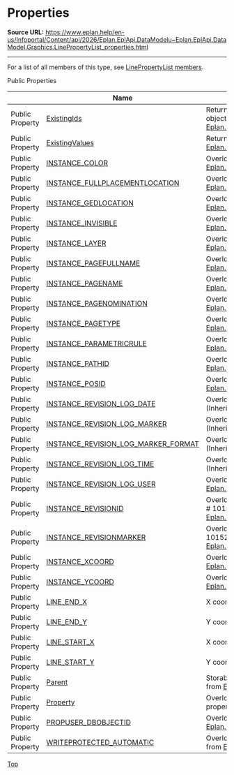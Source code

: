 # Properties

**Source URL:** https://www.eplan.help/en-us/Infoportal/Content/api/2026/Eplan.EplApi.DataModelu~Eplan.EplApi.DataModel.Graphics.LinePropertyList_properties.html

---

For a list of all members of this type, see [LinePropertyList members](Eplan.EplApi.DataModelu~Eplan.EplApi.DataModel.Graphics.LinePropertyList_members.html).

Public Properties

|  | Name | Description |
| --- | --- | --- |
| Public Property | [ExistingIds](Eplan.EplApi.DataModelu~Eplan.EplApi.DataModel.UniversalPropertyList~ExistingIds.html) | Returns array of property ids. Returns array of AnyPropertyId objects. (Inherited from [Eplan.EplApi.DataModel.UniversalPropertyList](Eplan.EplApi.DataModelu~Eplan.EplApi.DataModel.UniversalPropertyList.html)) |
| Public Property | [ExistingValues](Eplan.EplApi.DataModelu~Eplan.EplApi.DataModel.UniversalPropertyList~ExistingValues.html) | Returns array of PropertyValue objects. (Inherited from [Eplan.EplApi.DataModel.UniversalPropertyList](Eplan.EplApi.DataModelu~Eplan.EplApi.DataModel.UniversalPropertyList.html)) |
| Public Property | [INSTANCE\_COLOR](Eplan.EplApi.DataModelu~Eplan.EplApi.DataModel.Graphics.GraphicalPlacementPropertyList~INSTANCE_COLOR().html) | Overloaded. Color # 19010. (Inherited from [Eplan.EplApi.DataModel.Graphics.GraphicalPlacementPropertyList](Eplan.EplApi.DataModelu~Eplan.EplApi.DataModel.Graphics.GraphicalPlacementPropertyList.html)) |
| Public Property | [INSTANCE\_FULLPLACEMENTLOCATION](topic709.html) | Overloaded. Placement # 19007. (Inherited from [Eplan.EplApi.DataModel.Graphics.GraphicalPlacementPropertyList](Eplan.EplApi.DataModelu~Eplan.EplApi.DataModel.Graphics.GraphicalPlacementPropertyList.html)) |
| Public Property | [INSTANCE\_GEDLOCATION](Eplan.EplApi.DataModelu~Eplan.EplApi.DataModel.Graphics.GraphicalPlacementPropertyList~INSTANCE_GEDLOCATION().html) | Overloaded. Graphical placement # 19103. (Inherited from [Eplan.EplApi.DataModel.Graphics.GraphicalPlacementPropertyList](Eplan.EplApi.DataModelu~Eplan.EplApi.DataModel.Graphics.GraphicalPlacementPropertyList.html)) |
| Public Property | [INSTANCE\_INVISIBLE](Eplan.EplApi.DataModelu~Eplan.EplApi.DataModel.Graphics.GraphicalPlacementPropertyList~INSTANCE_INVISIBLE().html) | Overloaded. Invisible # 19101. (Inherited from [Eplan.EplApi.DataModel.Graphics.GraphicalPlacementPropertyList](Eplan.EplApi.DataModelu~Eplan.EplApi.DataModel.Graphics.GraphicalPlacementPropertyList.html)) |
| Public Property | [INSTANCE\_LAYER](Eplan.EplApi.DataModelu~Eplan.EplApi.DataModel.Graphics.GraphicalPlacementPropertyList~INSTANCE_LAYER().html) | Overloaded. Layer # 19019. (Inherited from [Eplan.EplApi.DataModel.Graphics.GraphicalPlacementPropertyList](Eplan.EplApi.DataModelu~Eplan.EplApi.DataModel.Graphics.GraphicalPlacementPropertyList.html)) |
| Public Property | [INSTANCE\_PAGEFULLNAME](Eplan.EplApi.DataModelu~Eplan.EplApi.DataModel.Graphics.GraphicalPlacementPropertyList~INSTANCE_PAGEFULLNAME().html) | Overloaded. Page name (full) # 19023. (Inherited from [Eplan.EplApi.DataModel.Graphics.GraphicalPlacementPropertyList](Eplan.EplApi.DataModelu~Eplan.EplApi.DataModel.Graphics.GraphicalPlacementPropertyList.html)) |
| Public Property | [INSTANCE\_PAGENAME](Eplan.EplApi.DataModelu~Eplan.EplApi.DataModel.Graphics.GraphicalPlacementPropertyList~INSTANCE_PAGENAME().html) | Overloaded. Page name # 19022. (Inherited from [Eplan.EplApi.DataModel.Graphics.GraphicalPlacementPropertyList](Eplan.EplApi.DataModelu~Eplan.EplApi.DataModel.Graphics.GraphicalPlacementPropertyList.html)) |
| Public Property | [INSTANCE\_PAGENOMINATION](Eplan.EplApi.DataModelu~Eplan.EplApi.DataModel.Graphics.GraphicalPlacementPropertyList~INSTANCE_PAGENOMINATION().html) | Overloaded. Page description # 19024. (Inherited from [Eplan.EplApi.DataModel.Graphics.GraphicalPlacementPropertyList](Eplan.EplApi.DataModelu~Eplan.EplApi.DataModel.Graphics.GraphicalPlacementPropertyList.html)) |
| Public Property | [INSTANCE\_PAGETYPE](Eplan.EplApi.DataModelu~Eplan.EplApi.DataModel.Graphics.GraphicalPlacementPropertyList~INSTANCE_PAGETYPE().html) | Overloaded. Page type # 19020. (Inherited from [Eplan.EplApi.DataModel.Graphics.GraphicalPlacementPropertyList](Eplan.EplApi.DataModelu~Eplan.EplApi.DataModel.Graphics.GraphicalPlacementPropertyList.html)) |
| Public Property | [INSTANCE\_PARAMETRICRULE](Eplan.EplApi.DataModelu~Eplan.EplApi.DataModel.Graphics.GraphicalPlacementPropertyList~INSTANCE_PARAMETRICRULE().html) | Overloaded. Parametric rules # 19100. (Inherited from [Eplan.EplApi.DataModel.Graphics.GraphicalPlacementPropertyList](Eplan.EplApi.DataModelu~Eplan.EplApi.DataModel.Graphics.GraphicalPlacementPropertyList.html)) |
| Public Property | [INSTANCE\_PATHID](Eplan.EplApi.DataModelu~Eplan.EplApi.DataModel.Graphics.GraphicalPlacementPropertyList~INSTANCE_PATHID().html) | Overloaded. Column number # 19005. (Inherited from [Eplan.EplApi.DataModel.Graphics.GraphicalPlacementPropertyList](Eplan.EplApi.DataModelu~Eplan.EplApi.DataModel.Graphics.GraphicalPlacementPropertyList.html)) |
| Public Property | [INSTANCE\_POSID](Eplan.EplApi.DataModelu~Eplan.EplApi.DataModel.Graphics.GraphicalPlacementPropertyList~INSTANCE_POSID().html) | Overloaded. Row number # 19006. (Inherited from [Eplan.EplApi.DataModel.Graphics.GraphicalPlacementPropertyList](Eplan.EplApi.DataModelu~Eplan.EplApi.DataModel.Graphics.GraphicalPlacementPropertyList.html)) |
| Public Property | [INSTANCE\_REVISION\_LOG\_DATE](Eplan.EplApi.DataModelu~Eplan.EplApi.DataModel.PlacementPropertyList~INSTANCE_REVISION_LOG_DATE().html) | Overloaded. Modification date (change tracking) # 19032. (Inherited from [Eplan.EplApi.DataModel.PlacementPropertyList](Eplan.EplApi.DataModelu~Eplan.EplApi.DataModel.PlacementPropertyList.html)) |
| Public Property | [INSTANCE\_REVISION\_LOG\_MARKER](Eplan.EplApi.DataModelu~Eplan.EplApi.DataModel.PlacementPropertyList~INSTANCE_REVISION_LOG_MARKER().html) | Overloaded. Revision marker (change tracking) # 19030. (Inherited from [Eplan.EplApi.DataModel.PlacementPropertyList](Eplan.EplApi.DataModelu~Eplan.EplApi.DataModel.PlacementPropertyList.html)) |
| Public Property | [INSTANCE\_REVISION\_LOG\_MARKER\_FORMAT](Eplan.EplApi.DataModelu~Eplan.EplApi.DataModel.PlacementPropertyList~INSTANCE_REVISION_LOG_MARKER_FORMAT().html) | Overloaded. Revision marker format (change tracking) # 19031. (Inherited from [Eplan.EplApi.DataModel.PlacementPropertyList](Eplan.EplApi.DataModelu~Eplan.EplApi.DataModel.PlacementPropertyList.html)) |
| Public Property | [INSTANCE\_REVISION\_LOG\_TIME](Eplan.EplApi.DataModelu~Eplan.EplApi.DataModel.PlacementPropertyList~INSTANCE_REVISION_LOG_TIME().html) | Overloaded. Modification time (change tracking) # 19034. (Inherited from [Eplan.EplApi.DataModel.PlacementPropertyList](Eplan.EplApi.DataModelu~Eplan.EplApi.DataModel.PlacementPropertyList.html)) |
| Public Property | [INSTANCE\_REVISION\_LOG\_USER](Eplan.EplApi.DataModelu~Eplan.EplApi.DataModel.PlacementPropertyList~INSTANCE_REVISION_LOG_USER().html) | Overloaded. Creator (change tracking) # 19033. (Inherited from [Eplan.EplApi.DataModel.PlacementPropertyList](Eplan.EplApi.DataModelu~Eplan.EplApi.DataModel.PlacementPropertyList.html)) |
| Public Property | [INSTANCE\_REVISIONID](Eplan.EplApi.DataModelu~Eplan.EplApi.DataModel.PlacementPropertyList~INSTANCE_REVISIONID().html) | Overloaded. Revision change marker (from property comparison) # 10153. (Inherited from [Eplan.EplApi.DataModel.PlacementPropertyList](Eplan.EplApi.DataModelu~Eplan.EplApi.DataModel.PlacementPropertyList.html)) |
| Public Property | [INSTANCE\_REVISIONMARKER](Eplan.EplApi.DataModelu~Eplan.EplApi.DataModel.PlacementPropertyList~INSTANCE_REVISIONMARKER().html) | Overloaded. Revision marker (from property comparison) # 10152. (Inherited from [Eplan.EplApi.DataModel.PlacementPropertyList](Eplan.EplApi.DataModelu~Eplan.EplApi.DataModel.PlacementPropertyList.html)) |
| Public Property | [INSTANCE\_XCOORD](Eplan.EplApi.DataModelu~Eplan.EplApi.DataModel.Graphics.GraphicalPlacementPropertyList~INSTANCE_XCOORD().html) | Overloaded. X coordinate # 19002. (Inherited from [Eplan.EplApi.DataModel.Graphics.GraphicalPlacementPropertyList](Eplan.EplApi.DataModelu~Eplan.EplApi.DataModel.Graphics.GraphicalPlacementPropertyList.html)) |
| Public Property | [INSTANCE\_YCOORD](Eplan.EplApi.DataModelu~Eplan.EplApi.DataModel.Graphics.GraphicalPlacementPropertyList~INSTANCE_YCOORD().html) | Overloaded. Y coordinate # 19003. (Inherited from [Eplan.EplApi.DataModel.Graphics.GraphicalPlacementPropertyList](Eplan.EplApi.DataModelu~Eplan.EplApi.DataModel.Graphics.GraphicalPlacementPropertyList.html)) |
| Public Property | [LINE\_END\_X](Eplan.EplApi.DataModelu~Eplan.EplApi.DataModel.Graphics.LinePropertyList~LINE_END_X().html) | X coordinate end point # 19312. |
| Public Property | [LINE\_END\_Y](Eplan.EplApi.DataModelu~Eplan.EplApi.DataModel.Graphics.LinePropertyList~LINE_END_Y().html) | Y coordinate end point # 19313. |
| Public Property | [LINE\_START\_X](Eplan.EplApi.DataModelu~Eplan.EplApi.DataModel.Graphics.LinePropertyList~LINE_START_X().html) | X coordinate starting point # 19310. |
| Public Property | [LINE\_START\_Y](Eplan.EplApi.DataModelu~Eplan.EplApi.DataModel.Graphics.LinePropertyList~LINE_START_Y().html) | Y coordinate starting point # 19311. |
| Public Property | [Parent](Eplan.EplApi.DataModelu~Eplan.EplApi.DataModel.UniversalPropertyList~Parent.html) | StorableObject to which this property list is connected. (Inherited from [Eplan.EplApi.DataModel.UniversalPropertyList](Eplan.EplApi.DataModelu~Eplan.EplApi.DataModel.UniversalPropertyList.html)) |
| Public Property | [Property](Eplan.EplApi.DataModelu~Eplan.EplApi.DataModel.Graphics.LinePropertyList~Property.html) | Overloaded. Method used by operator[] in order to access indexed properties. |
| Public Property | [PROPUSER\_DBOBJECTID](Eplan.EplApi.DataModelu~Eplan.EplApi.DataModel.StorableObjectPropertyList~PROPUSER_DBOBJECTID().html) | Overloaded. Object identification # 2000. (Inherited from [Eplan.EplApi.DataModel.StorableObjectPropertyList](Eplan.EplApi.DataModelu~Eplan.EplApi.DataModel.StorableObjectPropertyList.html)) |
| Public Property | [WRITEPROTECTED\_AUTOMATIC](Eplan.EplApi.DataModelu~Eplan.EplApi.DataModel.PlacementPropertyList~WRITEPROTECTED_AUTOMATIC().html) | Overloaded. Change protection (hierarchical) # 3015. (Inherited from [Eplan.EplApi.DataModel.PlacementPropertyList](Eplan.EplApi.DataModelu~Eplan.EplApi.DataModel.PlacementPropertyList.html)) |

[Top](#top)
